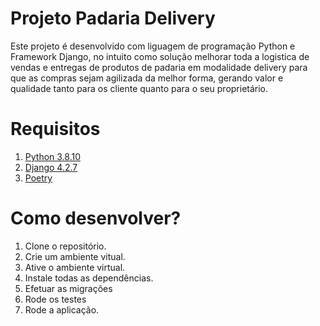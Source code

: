 # Projeto Padaria Delivery

Este projeto é desenvolvido com liguagem de programação Python e Framework Django, no intuito como solução melhorar toda a logistica de vendas e entregas de produtos de padaria em modalidade delivery para que as compras sejam agilizada da melhor forma, gerando valor e qualidade tanto para os cliente quanto para o seu proprietário.

# Requisitos

1. [Python 3.8.10](https://www.python.org/downloads/)
2. [Django 4.2.7](https://www.djangoproject.com/) 
2. [Poetry](https://python-poetry.org/docs/basic-usage/)

# Como desenvolver?

1. Clone o repositório.
2. Crie um ambiente vitual.
3. Ative o ambiente virtual.
4. Instale todas as dependências.
5. Efetuar as migrações
5. Rode os testes
6. Rode a aplicação.


